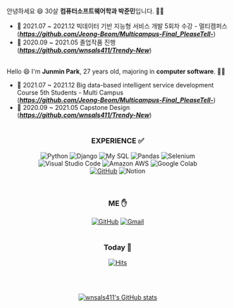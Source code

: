안녕하세요 😄
30살 **컴퓨터소프트웨어학과 박준민**입니다. 👦🏻

- 🌱 2021.07 ~ 2021.12 빅데이터 기반 지능형 서비스 개발 5회차 수강 - 멀티캠퍼스 </br>
(***https://github.com/Jeong-Beom/Multicampus-Final_PleaseTell-***)
- 🌱 2020.09 ~ 2021.05 졸업작품 진행 </br>
(***https://github.com/wnsals411/Trendy-New***) </br></br>

Hello 😄
I'm **Junmin Park**, 27 years old, majoring in **computer software**. 👦🏻

- 🌱 2021.07 ~ 2021.12 Big data-based intelligent service development Course 5th Students - Multi Campus </br>
(***https://github.com/Jeong-Beom/Multicampus-Final_PleaseTell-***)
- 🌱 2020.09 ~ 2021.05 Capstone Design </br>
(***https://github.com/wnsals411/Trendy-New***) </br></br>


<h3 align="center"><b> EXPERIENCE  ✅ </b></h3>

<div align=center>
  
![Python](https://img.shields.io/badge/python-3670A0?style=for-the-badge&logo=python&logoColor=white)
![Django](https://img.shields.io/badge/Django-092E20?style=for-the-badge&logo=Django&logoColor=white)
![My SQL](https://img.shields.io/badge/My%20SQL-4479A1?style=for-the-badge&logo=mysql&logoColor=white)
![Pandas](https://img.shields.io/badge/pandas-%23150458.svg?style=for-the-badge&logo=pandas&logoColor=white)
![Selenium](https://img.shields.io/badge/selenium-%43B02A.svg?style=for-the-badge&logo=selenium&logoColor=white)</br>
![Visual Studio Code](https://img.shields.io/badge/Visual%20Studio%20Code-0078d7.svg?style=for-the-badge&logo=visual-studio-code&logoColor=white)
![Amazon AWS](https://img.shields.io/badge/Amazon%20AWS-333664?style=for-the-badge&logo=amazon-aws&logoColor=white)
![Google Colab](https://img.shields.io/badge/Google%20Colab-F9AB00?style=for-the-badge&logo=google-colab&logoColor=white)</br>
[![GitHub](https://img.shields.io/badge/github-181717?style=for-the-badge&logo=github&logoColor=white&link=https://github.com/wnsals411/)](https://github.com/wnsals411/)
![Notion](https://img.shields.io/badge/Notion-000000?style=for-the-badge&logo=notion&logoColor=white)</br>


</div>

</br>
<div align = 'center'>
  <h3 align="center"><b> ME ✋ </b></h3>

[![GitHub](https://img.shields.io/badge/github-181717?style=for-the-badge&logo=github&logoColor=white&link=https://github.com/wnsals411/)](https://github.com/wnsals411/)
[![Gmail](https://img.shields.io/badge/Gmail-D14836?style=for-the-badge&logo=gmail&logoColor=white&mailto=jmp960905@gmail.com)](mailto:jmp960905@gmail.com) </br></br>

<div align=center>
  
  <h3 align="center"><b> Today 🌼 </b></h3>

[![Hits](https://hits.seeyoufarm.com/api/count/incr/badge.svg?url=https%3A%2F%2Fgithub.com%2Fwnsals411)](https://hits.seeyoufarm.com) 

</div>
</br></br>

  
  
[![wnsals411's GitHub stats](https://github-readme-stats.vercel.app/api?username=wnsals411&&show_icons=true&theme=cobalt)](https://github.com/anuraghazra/github-readme-stats)
  
</div>
